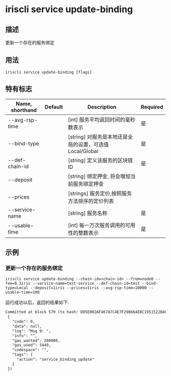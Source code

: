 # iriscli service update-binding 

## 描述

更新一个存在的服务绑定

## 用法

```
iriscli service update-binding [flags]
```

## 特有标志
| Name, shorthand       | Default                 | Description                                                                        | Required |
| --------------------- | ----------------------- | ---------------------------------------------------------------------------------- | -------- |
| --avg-rsp-time        |                         | [int]  服务平均返回时间的毫秒数表示                                                     | 是       |
| --bind-type           |                         | [string] 对服务是本地还是全局的设置，可选值Local/Global                                  | 是       |
| --def-chain-id        |                         | [string] 定义该服务的区块链ID                                                          | 是       |
| --deposit             |                         | [string] 绑定押金, 将会增加当前服务绑定押金                                               |          |
| --prices              |                         | [strings] 服务定价,按照服务方法排序的定价列表                                             |          |
| --service-name        |                         | [string] 服务名称                                                                    | 是       |
| --usable-time         |                         | [int] 每一万次服务调用的可用性的整数表示                                                  | 是       |

## 示例

### 更新一个存在的服务绑定
```shell
iriscli service update-binding --chain-id=<chain-id> --from=node0 --fee=0.3iris --service-name=test-service --def-chain-id=test --bind-type=Local --deposit=1iris --prices=1iris --avg-rsp-time=10000 --usable-time=100
```

运行成功以后，返回的结果如下:

```txt
Committed at block 579 (tx hash: D95E002AF467A7C4E7F298664E8C1951522B4CB61D26B01AC9705703E75557AB, response:
 {
   "code": 0,
   "data": null,
   "log": "Msg 0: ",
   "info": "",
   "gas_wanted": 200000,
   "gas_used": 5449,
   "codespace": "",
   "tags": {
     "action": "service_binding_update"
   }
 })
```

